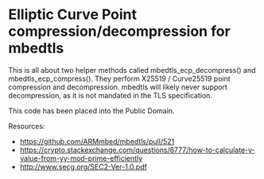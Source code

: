 # Elliptic Curve Point compression/decompression for mbedtls

This is all about two helper methods called mbedtls_ecp_decompress() and mbedtls_ecp_compress().
They perform X25519 / Curve25519 point compression and decompression.
mbedtls will likely never support decompression, as it is not mandated in the TLS specification.

This code has been placed into the Public Domain.

Resources:
- https://github.com/ARMmbed/mbedtls/pull/521
- https://crypto.stackexchange.com/questions/6777/how-to-calculate-y-value-from-yy-mod-prime-efficiently
- http://www.secg.org/SEC2-Ver-1.0.pdf
